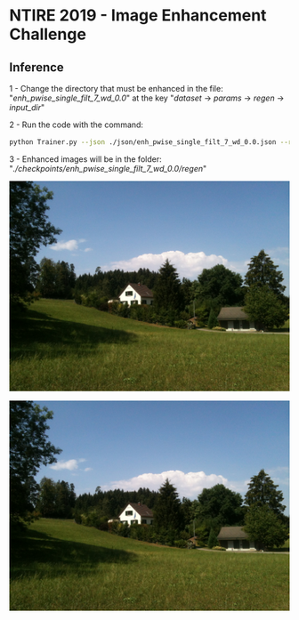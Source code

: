 # NTIRE 2019 - Image Enhancement Challenge

## Inference

1 - Change the directory that must be enhanced in the file: "_enh\_pwise\_single\_filt\_7\_wd\_0.0_" at the key "_dataset_ &rightarrow; _params_ &rightarrow; _regen_ &rightarrow; _input_dir_"

2 - Run the code with the command:

```sh
python Trainer.py --json ./json/enh_pwise_single_filt_7_wd_0.0.json --regen
```

3 - Enhanced images will be in the folder: "_./checkpoints/enh_pwise_single_filt_7_wd_0.0/regen_"


![Input](https://raw.githubusercontent.com/dros1986/content-preserving-tone-adjustment-for-image-enhancement/master/images/in.jpg)

![Output](https://raw.githubusercontent.com/dros1986/content-preserving-tone-adjustment-for-image-enhancement/master/images/in.jpg)
